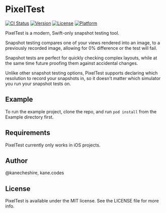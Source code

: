 # PixelTest

[![CI Status](http://img.shields.io/travis/kanecheshire/PixelTest.svg?style=flat)](https://travis-ci.org/kanecheshire/PixelTest)
[![Version](https://img.shields.io/cocoapods/v/PixelTest.svg?style=flat)](http://cocoapods.org/pods/PixelTest)
[![License](https://img.shields.io/cocoapods/l/PixelTest.svg?style=flat)](http://cocoapods.org/pods/PixelTest)
[![Platform](https://img.shields.io/cocoapods/p/PixelTest.svg?style=flat)](http://cocoapods.org/pods/PixelTest)

PixelTest is a modern, Swift-only snapshot testing tool.

Snapshot testing compares one of your views rendered into an image, to a previously recorded image, allowing for 0% difference or the test will fail.

Snapshot tests are perfect for quickly checking complex layouts, while at the same time future proofing them against accidental changes.

Unlike other snapshot testing options, PixelTest supports declaring which resolution to record your snapshots in, so it doesn't matter which simulator you run your snapshot tests on.

## Example

To run the example project, clone the repo, and run `pod install` from the Example directory first.

## Requirements

PixelTest currently only works in iOS projects.

## Author

@kanecheshire, kane.codes

## License

PixelTest is available under the MIT license. See the LICENSE file for more info.
